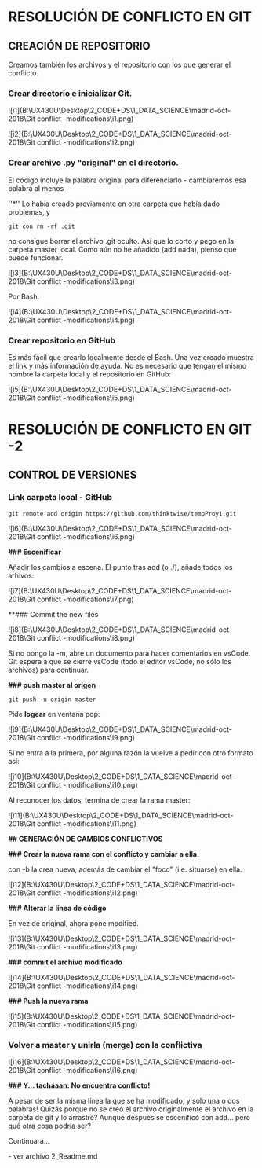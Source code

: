 # RESOLUCIÓN DE CONFLICTO EN GIT
## CREACIÓN DE REPOSITORIO
Creamos también los archivos y el repositorio con los que generar el conflicto. 

### Crear directorio e inicializar Git. 

![i1](B:\UX430U\Desktop\2_CODE+DS\1_DATA_SCIENCE\madrid-oct-2018\Git conflict -modifications\i1.png)

![i2](B:\UX430U\Desktop\2_CODE+DS\1_DATA_SCIENCE\madrid-oct-2018\Git conflict -modifications\i2.png)

### Crear archivo .py "original" en el directorio. 

El código incluye la palabra original para diferenciarlo - cambiaremos esa palabra al menos

''*'' Lo había creado previamente en otra carpeta que había dado problemas, y 

`git con rm -rf .git`  

no consigue borrar el archivo .git oculto. Así que lo corto y pego en la carpeta master local. Como aún no he añadido (add nada), pienso que puede funcionar.   

![i3](B:\UX430U\Desktop\2_CODE+DS\1_DATA_SCIENCE\madrid-oct-2018\Git conflict -modifications\i3.png)

Por Bash:

![i4](B:\UX430U\Desktop\2_CODE+DS\1_DATA_SCIENCE\madrid-oct-2018\Git conflict -modifications\i4.png)

### Crear repositorio en GitHub 
Es más fácil que crearlo localmente desde el Bash. Una vez creado muestra el link y más información de ayuda. No es necesario que tengan el mismo nombre la carpeta local y el repositorio en GitHub:

![i5](B:\UX430U\Desktop\2_CODE+DS\1_DATA_SCIENCE\madrid-oct-2018\Git conflict -modifications\i5.png)

# RESOLUCIÓN DE CONFLICTO EN GIT -2 
## CONTROL DE VERSIONES
### Link carpeta local - GitHub
`git remote add origin https://github.com/thinktwise/tempProy1.git`

![i6](B:\UX430U\Desktop\2_CODE+DS\1_DATA_SCIENCE\madrid-oct-2018\Git conflict -modifications\i6.png)

**### Escenificar**

Añadir los cambios a escena. El punto tras add (o ./), añade todos los arhivos:

 ![i7](B:\UX430U\Desktop\2_CODE+DS\1_DATA_SCIENCE\madrid-oct-2018\Git conflict -modifications\i7.png)



**### Commit the new files

![i8](B:\UX430U\Desktop\2_CODE+DS\1_DATA_SCIENCE\madrid-oct-2018\Git conflict -modifications\i8.png)

Si no pongo la -m, abre un documento para hacer comentarios en vsCode. Git espera a que se cierre vsCode (todo el editor vsCode, no sólo los archivos) para continuar. 

**### push master al origen**

`git push -u origin master`

Pide **logear** en ventana pop:

![i9](B:\UX430U\Desktop\2_CODE+DS\1_DATA_SCIENCE\madrid-oct-2018\Git conflict -modifications\i9.png)



Si no entra a la primera, por alguna razón la vuelve a pedir con otro formato así:

![i10](B:\UX430U\Desktop\2_CODE+DS\1_DATA_SCIENCE\madrid-oct-2018\Git conflict -modifications\i10.png)

Al reconocer los datos, termina de crear la rama master:

![i11](B:\UX430U\Desktop\2_CODE+DS\1_DATA_SCIENCE\madrid-oct-2018\Git conflict -modifications\i11.png)



**## GENERACIÓN DE CAMBIOS CONFLICTIVOS**

**### Crear la nueva rama con el conflicto y cambiar a ella.**

con -b la crea nueva, además de cambiar el "foco" (i.e. situarse) en ella. 

![i12](B:\UX430U\Desktop\2_CODE+DS\1_DATA_SCIENCE\madrid-oct-2018\Git conflict -modifications\i12.png)

**### Alterar la línea de código**

En vez de original, ahora pone modified.

![i13](B:\UX430U\Desktop\2_CODE+DS\1_DATA_SCIENCE\madrid-oct-2018\Git conflict -modifications\i13.png)

**### commit el archivo modificado**

![i14](B:\UX430U\Desktop\2_CODE+DS\1_DATA_SCIENCE\madrid-oct-2018\Git conflict -modifications\i14.png)

**### Push la nueva rama**

![i15](B:\UX430U\Desktop\2_CODE+DS\1_DATA_SCIENCE\madrid-oct-2018\Git conflict -modifications\i15.png)



### Volver a master y unirla (merge) con la conflictiva

![i16](B:\UX430U\Desktop\2_CODE+DS\1_DATA_SCIENCE\madrid-oct-2018\Git conflict -modifications\i16.png)

**### Y... tacháaan: No encuentra conflicto!** 

A pesar de ser la misma línea la que se ha modificado, y solo una o dos palabras! Quizás porque no se creó el archivo originalmente el archivo en la carpeta de git y lo arrastré? Aunque después se escenificó con add... pero qué otra cosa podría ser?

Continuará... 

\- ver archivo 2_Readme.md

 